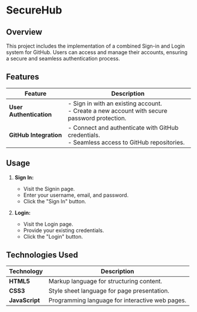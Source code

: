 # SecureHub

## Overview

This project includes the implementation of a combined Sign-in and Login system for GitHub. Users can access and manage their accounts, ensuring a secure and seamless authentication process.

## Features

| Feature             | Description                                      |
|---------------------|--------------------------------------------------|
| **User Authentication** | - Sign in with an existing account. <br/> - Create a new account with secure password protection. |
| **GitHub Integration** | - Connect and authenticate with GitHub credentials. <br/> - Seamless access to GitHub repositories. |

## Usage

1. **Sign In:**
   - Visit the Signin page.
   - Enter your username, email, and password.
   - Click the "Sign In" button.

2. **Login:**
   - Visit the Login page.
   - Provide your existing credentials.
   - Click the "Login" button.
## Technologies Used

| Technology          | Description                                      |
|---------------------|--------------------------------------------------|
| **HTML5**           | Markup language for structuring content.         |
| **CSS3**            | Style sheet language for page presentation.      |
| **JavaScript**      | Programming language for interactive web pages.  |

